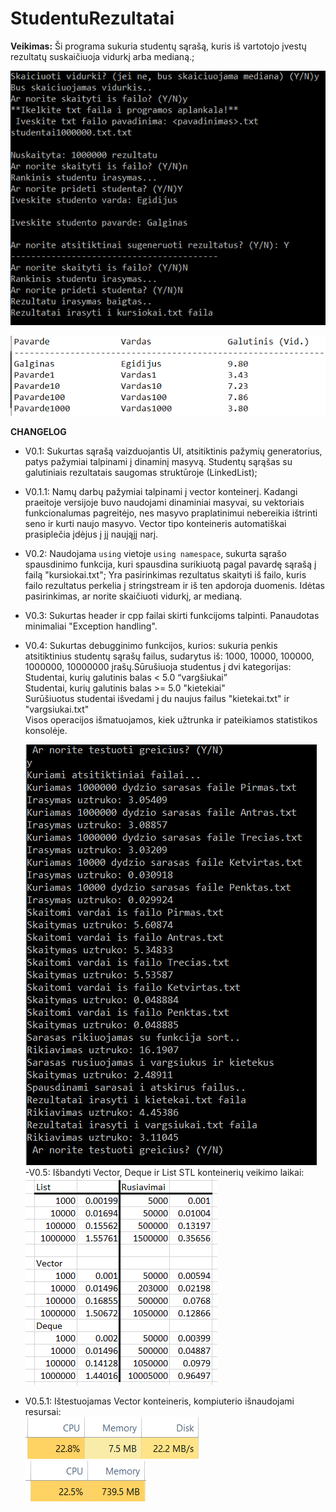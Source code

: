 # StudentuRezultatai

**Veikimas:**
  Ši programa sukuria studentų sąrašą, kuris iš vartotojo įvestų rezultatų suskaičiuoja vidurkį arba medianą.;
  
![](Sample2.png)


![](Sample3.png)

**CHANGELOG**
- V0.1: Sukurtas sąrašą vaizduojantis UI, atsitiktinis pažymių generatorius, patys pažymiai talpinami į dinaminį masyvą. Studentų sąrąšas su galutiniais rezultatais saugomas struktūroje (LinkedList);

- V0.1.1: Namų darbų pažymiai talpinami į vector konteinerį. Kadangi praeitoje versijoje buvo naudojami dinaminiai masyvai, su vektoriais funkcionalumas pagreitėjo, nes masyvo praplatinimui nebereikia ištrinti seno ir kurti naujo masyvo. Vector tipo konteineris automatiškai prasiplečia įdėjus į jį naująjį narį.

- V0.2: Naudojama `using` vietoje `using namespace`, sukurta sąrašo spausdinimo funkcija, kuri spausdina surikiuotą pagal pavardę sąrašą į failą "kursiokai.txt"; Yra pasirinkimas rezultatus skaityti iš failo, kuris failo rezultatus perkelia į stringstream ir iš ten apdoroja duomenis. Idėtas pasirinkimas, ar norite skaičiuoti vidurkį, ar medianą.

- V0.3: Sukurtas header ir cpp failai skirti funkcijoms talpinti. Panaudotas minimaliai "Exception handling".

- V0.4: Sukurtas debugginimo funkcijos, kurios: sukuria penkis atsitiktinius studentų sąrašų failus, sudarytus iš: 1000, 10000, 100000, 1000000, 10000000 įrašų.Sūrušiuoja studentus į dvi kategorijas:  
  Studentai, kurių galutinis balas < 5.0 “vargšiukai”  
  Studentai, kurių galutinis balas >= 5.0 "kietekiai"  
  Surūšiuotus studentai išvedami į du naujus failus "kietekai.txt" ir "vargsiukai.txt"  
  Visos operacijos išmatuojamos, kiek užtrunka ir pateikiamos statistikos konsolėje.  
  
  ![](Sample4.png)  
 -V0.5: Išbandyti Vector, Deque ir List STL konteinerių veikimo laikai:  
  ![](laikailentele2.png)
- V0.5.1: Ištestuojamas Vector konteineris, kompiuterio išnaudojami resursai:  
  ![](vectorusage1.png)  
  ![](vectorusage2.png)  
